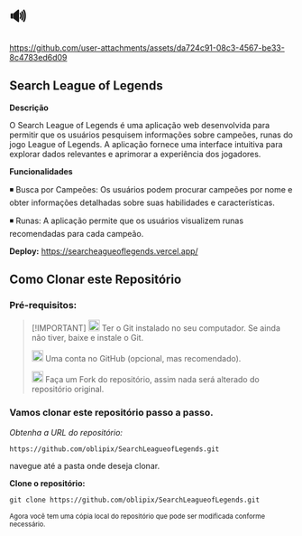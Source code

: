 # 🔊





https://github.com/user-attachments/assets/da724c91-08c3-4567-be33-8c4783ed6d09








 

## Search League of Legends

**Descrição**

O Search League of Legends é uma aplicação web desenvolvida para permitir que os usuários pesquisem informações sobre campeões, runas do 
jogo League of Legends. A aplicação fornece uma interface intuitiva para explorar dados relevantes e aprimorar a experiência dos jogadores.

**Funcionalidades**

◾ Busca por Campeões: Os usuários podem procurar campeões por nome e obter informações detalhadas sobre suas habilidades e características.


◾ Runas: A aplicação permite que os usuários visualizem runas recomendadas para cada campeão.



**Deploy:**
 https://searcheagueoflegends.vercel.app/






## Como Clonar este Repositório




### Pré-requisitos:

>  [!IMPORTANT]
>  <img src="https://git-scm.com/images/logos/downloads/Git-Icon-1788C.png" alt="Git Logo" width="20"/> Ter o Git instalado no seu computador. Se ainda não tiver, baixe e instale o Git.
>
> 
>
>
><img src="https://github.githubassets.com/images/modules/logos_page/GitHub-Mark.png" alt="GitHub logo" width="20"/> Uma conta no GitHub (opcional, mas recomendado).
> 
>
>  <img src="https://img.icons8.com/ios/50/000000/code-fork.png" alt="Fork Icon" width="20"/>  Faça um Fork do repositório, assim nada será alterado do repositório original.
>
>
> 
>




  ### Vamos clonar este repositório passo a passo. 

_Obtenha a URL do repositório:_

` https://github.com/oblipix/SearchLeagueofLegends.git `




navegue até a pasta onde deseja clonar.



**Clone o repositório:**
```diff
git clone https://github.com/oblipix/SearchLeagueofLegends.git
```


<sub> Agora você tem uma cópia local do repositório que pode ser modificada conforme necessário. </sub>






